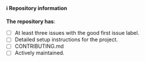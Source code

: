 #### ℹ️ Repository information

**The repository has**:

- [ ] At least three issues with the good first issue label.
- [ ] Detailed setup instructions for the project.
- [ ] CONTRIBUTING.md
- [ ] Actively maintained.
